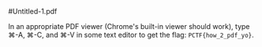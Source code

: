 #Untitled-1.pdf

In an appropriate PDF viewer (Chrome's built-in viewer should work), type ⌘-A, ⌘-C, and ⌘-V in some text editor to get the flag: `PCTF{how_2_pdf_yo}`.